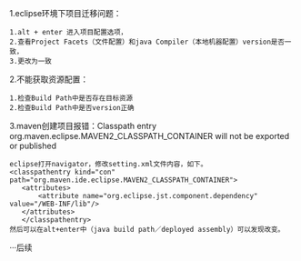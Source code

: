 1.eclipse环境下项目迁移问题：
  ```
  1.alt + enter 进入项目配置选项，
  2.查看Project Facets（文件配置）和java Compiler（本地机器配置）version是否一致，
  3.更改为一致
  
  ```
 2.不能获取资源配置：
   ```
   1.检查Build Path中是否存在目标资源
   2.检查Build Path中是否version正确
   
   ```
 3.maven创建项目报错：Classpath entry org.maven.eclipse.MAVEN2_CLASSPATH_CONTAINER will not be exported or published
 ```
 eclipse打开navigator，修改setting.xml文件内容，如下。
 <classpathentry kind="con" path="org.maven.ide.eclipse.MAVEN2_CLASSPATH_CONTAINER">  
    <attributes>  
        <attribute name="org.eclipse.jst.component.dependency" value="/WEB-INF/lib"/>  
    </attributes>  
	</classpathentry>
 然后可以在alt+enter中（java build path／deployed assembly）可以发现改变。
 ```
 ···后续
 
